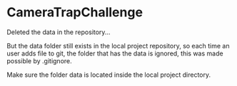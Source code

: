 # CameraTrapChallenge

Deleted the data in the repository...

But the data folder still exists in the local project repository, so each time an user adds file to git, the folder that has the data is ignored, this was made possible by .gitignore.

Make sure the folder data is located inside the local project directory.
